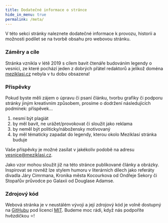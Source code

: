 ```yaml
---
title: Dodatečné informace o stránce
hide_in_menu: true
permalink: /meta/
---
```


V této sekci stránky naleznete dodatečné informace k provozu, historii a možnosti podílet se na tvorbě obsahu pro webovou stránku.


### Záměry a cíle
Stránka vznikla v létě 2019 s cílem bavit čtenáře budováním legendy o vesnici, ze které pochází jeden z dobrých přátel redaktorů a jelikož doména [meziklasi.cz](http://meziklasi.cz/) nebyla v tu dobu obsazena!


### Příspěvky
Pokud byste měli zájem o úpravu či psaní článku, tvorbu grafiky či podporu stránky jiným kreativním způsobem, prosíme o dodržení následujících podmínek: příspěvek...

1. nesmí být plagiát
2. by měl bavit, ne urážet/provokovat či sloužit jako reklama
3. by neměl být politicky/nábožensky motivovaný
4. by měl tématicky zapadat do legendy, kterou okolo Meziklasí stránka buduje

Vaše příspěvky je možné zasílat v jakékoliv podobě na adresu [vesnice@meziklasi.cz](mailto:vesnice@meziklasi.cz).

Jako vzor mohou sloužit již na této stránce publikované články a obrázky. Inspirovat se rovněž lze stylem humoru v literárních dílech jako referáty divadla Járy Cimrmana, Kronika města Kocourkova od Ondřeje Sekory či Stopařův průvodce po Galaxii od Douglase Adamse.


### Zdrojový kód
Webová stránka je v neustálém vývoji a její zdrojový kód je volně dostupný na [GitHubu](https://github.com/xiaoxiae/meziklasi) pod licencí [MIT](https://github.com/xiaoxiae/meziklasi/blob/master/LICENSE.txt). Budeme moc rádi, když nás podpoříte hvězdičkou ⭐!
